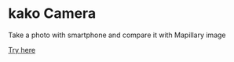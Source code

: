 # kako Camera
 Take a photo with smartphone and compare it with Mapillary image
 
[Try here](https://tankaru.github.io/kako-Camera/)
